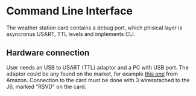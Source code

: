# Command Line Interface
The weather station card contains a debug port, which phisical layer is asyncronus USART, TTL levels and implements CLI.

## Hardware connection
User needs an USB to USART (TTL) adaptor and a PC with USB port.
The adaptor could be any found on the market, for example [this one](https://www.amazon.com/HiLetgo-CP2102-Converter-Adapter-Downloader/dp/B00LODGRV8/ref=sr_1_1_sspa?keywords=usb+to+uart&qid=1693041413&sr=8-1-spons&sp_csd=d2lkZ2V0TmFtZT1zcF9hdGY&psc=1) from Amazon.
Connection to the card must be done with 3 wiresatached to the J6, marked "RSVD" on the card.
